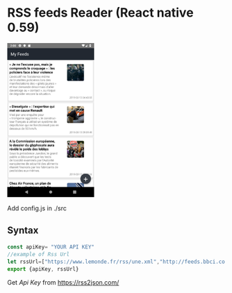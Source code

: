 # RSS feeds Reader (React native 0.59)

<img src="readme/Screenshot.png" width="200">

Add config.js in ./src


## Syntax

```js
const apiKey= "YOUR API KEY"
//example of Rss Url
let rssUrl=["https://www.lemonde.fr/rss/une.xml","http://feeds.bbci.co.uk/news/world/africa/rss.xml"]
export {apiKey, rssUrl}
```

Get *Api Key* from https://rss2json.com/